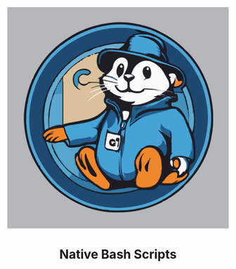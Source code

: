 <div align="center">
  
<img src="./docs/assets/logo.svg"/>
</div>
<div align="center">
  
# Native Bash Scripts
</div>
